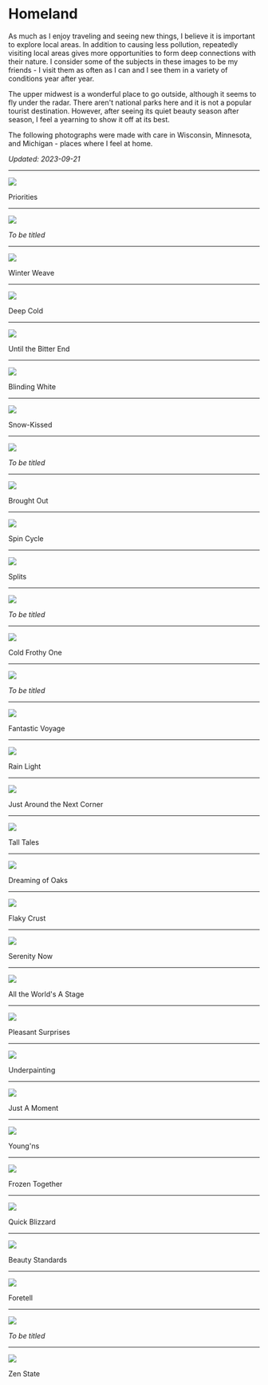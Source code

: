 
# Homeland

As much as I enjoy traveling and seeing new things, I believe it is important to explore local areas. In addition to causing less pollution, repeatedly visiting local areas gives more opportunities to form deep connections with their nature. I consider some of the subjects in these images to be my friends - I visit them as often as I can and I see them in a variety of conditions year after year.

The upper midwest is a wonderful place to go outside, although it seems to fly under the radar. There aren't national parks here and it is not a popular tourist destination. However, after seeing its quiet beauty season after season, I feel a yearning to show it off at its best.

The following photographs were made with care in Wisconsin, Minnesota, and Michigan - places where I feel at home.

*Updated: 2023-09-21*

---

<img src="./Priorities.jpg"/>

Priorities

---

<img src="./_.jpg"/>

*To be titled*

---

<img src="./Winter Weave.jpg"/>

Winter Weave

---

<img src="./Deep Cold.jpg"/>

Deep Cold

---

<img src="./Until the Bitter End.jpg"/>

Until the Bitter End

---

<img src="./Blinding White.jpg"/>

Blinding White

---

<img src="./Snow-Kissed.jpg"/>

Snow-Kissed

---

<img src="./_-3.jpg"/>

*To be titled*

---

<img src="./Brought Out.jpg"/>

Brought Out

---

<img src="./Spin Cycle.jpg"/>

Spin Cycle

---

<img src="./Splits.jpg"/>

Splits

---

<img src="./_-4.jpg"/>

*To be titled*

---

<img src="./Cold Frothy One.jpg"/>

Cold Frothy One

---

<img src="./_-5.jpg"/>

*To be titled*

---

<img src="./Fantastic Voyage.jpg"/>

Fantastic Voyage

---

<img src="./Rain Light.jpg"/>

Rain Light

---

<img src="./Just Around the Next Corner.jpg"/>

Just Around the Next Corner

---

<img src="./Tall Tales.jpg"/>

Tall Tales

---

<img src="./Dreaming of Oaks.jpg"/>

Dreaming of Oaks

---

<img src="./Flaky Crust.jpg"/>

Flaky Crust

---

<img src="./Serenity Now.jpg"/>

Serenity Now

---

<img src="./All the Worlds A Stage.jpg"/>

All the World's A Stage

---

<img src="./Pleasant Surprises.jpg"/>

Pleasant Surprises

---

<img src="./Underpainting.jpg"/>

Underpainting

---

<img src="./Just A Moment.jpg"/>

Just A Moment

---

<img src="./Youngns.jpg"/>

Young'ns

---

<img src="./Frozen Together.jpg"/>

Frozen Together

---

<img src="./Quick Blizzard.jpg"/>

Quick Blizzard

---

<img src="./Beauty Standards.jpg"/>

Beauty Standards

---

<img src="./Foretell.jpg"/>

Foretell

---

<img src="./_-2.jpg"/>

*To be titled*

---

<img src="./Zen State.jpg"/>

Zen State
